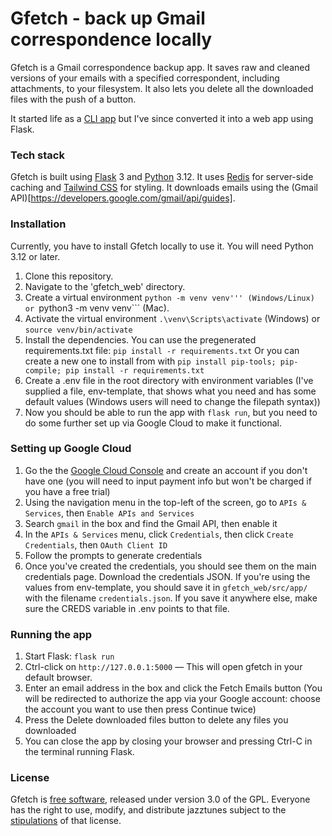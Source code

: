 # Gfetch - back up Gmail correspondence locally

Gfetch is a Gmail correspondence backup app. It saves raw and cleaned versions of your emails with a specified correspondent, including attachments, to your filesystem. It also lets you delete all the downloaded files with the push of a button.

It started life as a [CLI app](https://github.com/jwjacobson/gmailfetcher) but I've since converted it into a web app using Flask.

### Tech stack
Gfetch is built using [Flask](https://flask.palletsprojects.com/en/3.0.x/) 3 and [Python](https://www.python.org/) 3.12. It uses [Redis](https://redis.io/) for server-side caching and [Tailwind CSS](https://tailwindcss.com/) for styling. It downloads emails using the (Gmail API)[https://developers.google.com/gmail/api/guides].  

### Installation
Currently, you have to install Gfetch locally to use it. You will need Python 3.12 or later.
1. Clone this repository.
2. Navigate to the 'gfetch_web' directory.
3. Create a virtual environment ```python -m venv venv''' (Windows/Linux) or ```python3 -m venv venv``` (Mac).
4. Activate the virtual environment ```.\venv\Scripts\activate``` (Windows) or ```source venv/bin/activate```
5. Install the dependencies. 
  You can use the pregenerated requirements.txt file: ```pip install -r requirements.txt```
  Or you can create a new one to install from with ```pip install pip-tools; pip-compile; pip install -r requirements.txt```
6. Create a .env file in the root directory with environment variables (I've supplied a file, env-template, that shows what you need and has some default values (Windows users will need to change the filepath syntax))
7. Now you should be able to run the app with ```flask run```, but you need to do some further set up via Google Cloud to make it functional.

### Setting up Google Cloud
1. Go the the [Google Cloud Console](https://console.cloud.google.com/welcome/) and create an account if you don't have one (you will need to input payment info but won't be charged if you have a free trial)
2. Using the navigation menu in the top-left of the screen, go to ```APIs & Services```, then ```Enable APIs and Services```
3. Search ```gmail``` in the box and find the Gmail API, then enable it
4. In the ```APIs & Services``` menu, click ```Credentials```, then click ```Create Credentials```, then ```OAuth Client ID```
5. Follow the prompts to generate credentials
6. Once you've created the credentials, you should see them on the main credentials page. Download the credentials JSON. If you're using the values from env-template, you should save it in ```gfetch_web/src/app/``` with the filename ```credentials.json```. If you save it anywhere else, make sure the CREDS variable in .env points to that file.

### Running the app
1. Start Flask: ```flask run```
2. Ctrl-click on ```http://127.0.0.1:5000``` — This will open gfetch in your default browser.
3. Enter an email address in the box and click the Fetch Emails button (You will be redirected to authorize the app via your Google account: choose the account you want to use then press Continue twice)
4. Press the Delete downloaded files button to delete any files you downloaded
5. You can close the app by closing your browser and pressing Ctrl-C in the terminal running Flask.

### License
Gfetch is [free software](https://www.fsf.org/about/what-is-free-software), released under version 3.0 of the GPL. Everyone has the right to use, modify, and distribute jazztunes subject to the [stipulations](https://github.com/jwjacobson/jazztunes/blob/main/LICENSE) of that license.
